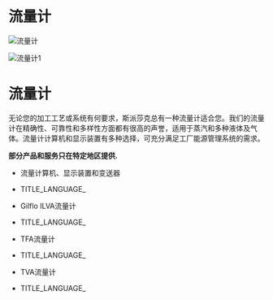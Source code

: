 

# 流量计

![流量计](/d/file/p/9c2bd080a8a4a2fc6ff46a671e89cb12.jpg)

![流量计1](/d/file/p/9c2bd080a8a4a2fc6ff46a671e89cb12.jpg)

# 流量计

无论您的加工工艺或系统有何要求，斯派莎克总有一种流量计适合您。我们的流量计在精确性、可靠性和多样性方面都有很高的声誉，适用于蒸汽和多种液体及气体。流量计计算机和显示装置有多种选择，可充分满足工厂能源管理系统的需求。

**部分产品和服务只在特定地区提供.**

-   流量计算机、显示装置和变送器

-   TITLE_LANGUAGE_

-   Gilflo ILVA流量计

-   TITLE_LANGUAGE_

-   TFA流量计

-   TITLE_LANGUAGE_

-   TVA流量计

-   TITLE_LANGUAGE_
